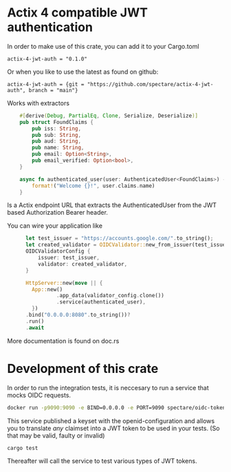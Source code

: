 # Actix 4 compatible JWT authentication

In order to make use of this crate, you can add it to your Cargo.toml

```
actix-4-jwt-auth = "0.1.0"
```
Or when you like to use the latest as found on github:
```
actix-4-jwt-auth = {git = "https://github.com/spectare/actix-4-jwt-auth", branch = "main"}
```

Works with extractors 

```rust
    #[derive(Debug, PartialEq, Clone, Serialize, Deserialize)]
    pub struct FoundClaims {
        pub iss: String,
        pub sub: String,
        pub aud: String,
        pub name: String,
        pub email: Option<String>,
        pub email_verified: Option<bool>,
    }

    async fn authenticated_user(user: AuthenticatedUser<FoundClaims>) -> String {
        format!("Welcome {}!", user.claims.name)
    }
```

Is a Actix endpoint URL that extracts the AuthenticatedUser from the JWT based Authorization Bearer header. 

You can wire your application like 

```rust
      let test_issuer = "https://accounts.google.com/".to_string();
      let created_validator = OIDCValidator::new_from_issuer(test_issuer.clone()).unwrap();
      OIDCValidatorConfig {
          issuer: test_issuer,
          validator: created_validator,
      }

      HttpServer::new(move || {
        App::new()
                .app_data(validator_config.clone())
                .service(authenticated_user),
        })
      .bind("0.0.0.0:8080".to_string())?
      .run()
      .await
```

More documentation is found on doc.rs 

# Development of this crate

In order to run the integration tests, it is neccesary to run a service that mocks OIDC requests. 

```sh
docker run -p9090:9090 -e BIND=0.0.0.0 -e PORT=9090 spectare/oidc-token-test-service:latest
```

This service published a keyset with the openid-configuration and allows you to translate *any* claimset
into a JWT token to be used in your tests. (So that may be valid, faulty or invalid)

```sh
cargo test
```
Thereafter will call the service to test various types of JWT tokens. 
